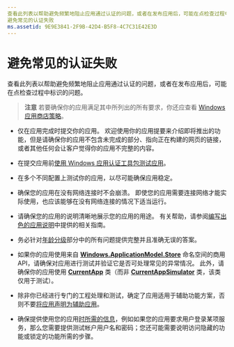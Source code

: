 ```yaml
---
查看此列表以帮助避免频繁地阻止应用通过认证的问题，或者在发布应用后，可能在点检查过程中标识的问题。
避免常见的认证失败
ms.assetid: 9E9E3841-2F9B-42D4-B5F8-4C7C31E42E3D
---
```


# 避免常见的认证失败


查看此列表以帮助避免频繁地阻止应用通过认证的问题，或者在发布应用后，可能在点检查过程中标识的问题。

> **注意** 若要确保你的应用满足其中所列出的所有要求，你还应查看 [Windows 应用商店策略](https://msdn.microsoft.com/library/windows/apps/dn764944)。

 

-   仅在应用完成时提交你的应用。 欢迎使用你的应用提要来介绍即将推出的功能，但是请确保你的应用不包含未完成的部分、指向正在构建的网页的链接，或者其他任何会让客户觉得你的应用不完整的内容。

-   在提交应用前[使用 Windows 应用认证工具包测试应用](https://msdn.microsoft.com/library/windows/apps/mt186449)。

-   在多个不同配置上测试你的应用，以尽可能确保应用稳定。

-   确保您的应用在没有网络连接时不会崩溃。 即使您的应用需要连接网络才能实际使用，也应该能够在没有网络连接的情况下适当运行。
-   请确保您的应用的说明清晰地展示您的应用的用途。 有关帮助，请参阅[编写出色的应用说明](write-a-great-app-description.md)中提供的相关指南。

-   务必针对[年龄分级](age-ratings.md)部分中的所有问题提供完整并且准确无误的答案。

-   如果你的应用使用来自 [**Windows.ApplicationModel.Store**](https://msdn.microsoft.com/library/windows/apps/br225197) 命名空间的商用 API，请确保对应用进行测试并验证它是否可处理常见的异常情况。 此外，请确保你的应用使用 [**CurrentApp**](https://msdn.microsoft.com/library/windows/apps/hh779765) 类（而非 [**CurrentAppSimulator**](https://msdn.microsoft.com/library/windows/apps/hh779766) 类，该类仅用于测试）。

-   除非你已经进行专门的工程处理和测试，确定了应用适用于辅助功能方案，否则不要[将应用声明为辅助应用](app-declarations.md#this-app-has-been-tested-to-meet-accessibility-guidelines)。

-   确保提供使用您的应用[时所需的信息](notes-for-certification.md)，例如如果您的应用要求用户登录某项服务，那么您需要提供测试帐户用户名和密码；您还可能需要说明访问隐藏的功能或锁定的功能所需的步骤。

 

 






<!--HONumber=Mar16_HO1-->


